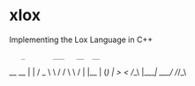 # xlox
Implementing the Lox Language in C++

       _       ___   __  __
 __ __ | |     / _ \  \ \/ /
 \ \ / | |__  | (_) |  >  < 
 /_\_\ |____|  \___/  /_/\_\
